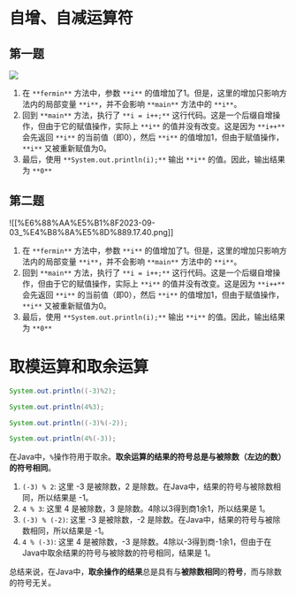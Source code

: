 # 自增、自减运算符

## 第一题

[![](https://cdn.nlark.com/yuque/0/2023/png/38953059/1694837501180-f39887d3-1bc7-492d-bf52-4e1447fef5ee.png)](https://cdn.nlark.com/yuque/0/2023/png/38953059/1694837501180-f39887d3-1bc7-492d-bf52-4e1447fef5ee.png)

1. 在 `**fermin**` 方法中，参数 `**i**` 的值增加了1。但是，这里的增加只影响方法内的局部变量 `**i**`，并不会影响 `**main**` 方法中的 `**i**`。
2. 回到 `**main**` 方法，执行了 `**i = i++;**` 这行代码。这是一个后缀自增操作，但由于它的赋值操作，实际上 `**i**` 的值并没有改变。这是因为 `**i++**` 会先返回 `**i**` 的当前值（即0），然后 `**i**` 的值增加1，但由于赋值操作，`**i**` 又被重新赋值为0。
3. 最后，使用 `**System.out.println(i);**` 输出 `**i**` 的值。因此，输出结果为 `**0**`

## 第二题

![[%E6%88%AA%E5%B1%8F2023-09-03_%E4%B8%8A%E5%8D%889.17.40.png]]

1. 在 `**fermin**` 方法中，参数 `**i**` 的值增加了1。但是，这里的增加只影响方法内的局部变量 `**i**`，并不会影响 `**main**` 方法中的 `**i**`。
2. 回到 `**main**` 方法，执行了 `**i = i++;**` 这行代码。这是一个后缀自增操作，但由于它的赋值操作，实际上 `**i**` 的值并没有改变。这是因为 `**i++**` 会先返回 `**i**` 的当前值（即0），然后 `**i**` 的值增加1，但由于赋值操作，`**i**` 又被重新赋值为0。
3. 最后，使用 `**System.out.println(i);**` 输出 `**i**` 的值。因此，输出结果为 `**0**`

  

# 取模运算和取余运算

```Java
System.out.println((-3)%2);

System.out.println(4%3);

System.out.println((-3)%(-2));

System.out.println(4%(-3));
```

在Java中，`%`操作符用于取余。**取余运算的结果的符号总是与被除数（左边的数）的符号相同**。

  

1. `(-3) % 2`: 这里 -3 是被除数，2 是除数。在Java中，结果的符号与被除数相同，所以结果是 -1。
2. `4 % 3`: 这里 4 是被除数，3 是除数。4除以3得到商1余1，所以结果是 1。
3. `(-3) % (-2)`: 这里 -3 是被除数，-2 是除数。在Java中，结果的符号与被除数相同，所以结果是 -1。
4. `4 % (-3)`: 这里 4 是被除数，-3 是除数。4除以-3得到商-1余1，但由于在Java中取余结果的符号与被除数的符号相同，结果是 1。

总结来说，在Java中，**取余操作的结果**总是具有与**被除数相同**的**符号**，而与除数的符号无关。